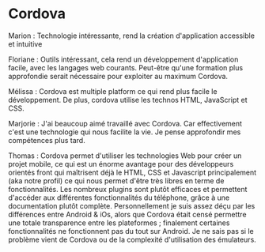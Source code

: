 # Cordova

Marion : Technologie intéressante, rend la création d'application accessible et intuitive

Floriane : Outils intéressant, cela rend un développement d'application facile, avec les langages web courants. Peut-être qu'une formation plus approfondie serait nécessaire pour exploiter au maximum Cordova. 

Mélissa : Cordova est multiple platform ce qui rend plus facile le développement. De plus, cordova utilise les technos HTML, JavaScript et CSS.

Marjorie : J'ai beaucoup aimé travaillé avec Cordova. Car effectivement c'est une technologie qui nous facilite la vie. Je pense approfondir mes compétences plus tard.

Thomas : Cordova permet d'utiliser les technologies Web pour créer un projet mobile, ce qui est un énorme avantage pour des développeurs orientés front qui maîtrisent déjà le HTML, CSS et Javascript principalement (aka notre profil) ce qui nous permet d'être très libres en terme de fonctionnalités. Les nombreux plugins sont plutôt efficaces et permettent d'accéder aux différentes fonctionnalités du téléphone, grâce à une documentation plutôt complète. Personnellement je suis assez déçu par les différences entre Android & iOs, alors que Cordova était censé permettre une totale transparence entre les plateformes ; finalement certaines fonctionnalités ne fonctionnent pas du tout sur Android. Je ne sais pas si le problème vient de Cordova ou de la complexité d'utilisation des émulateurs.